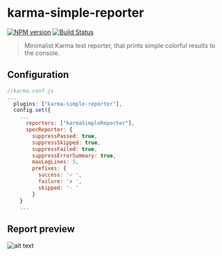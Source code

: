 # karma-simple-reporter
[![NPM version](https://img.shields.io/npm/v/karma-simple-reporter.svg?style=flat)](https://www.npmjs.com/package/karma-simple-reporter)
 [![Build Status](https://travis-ci.org/guyius/karma-simple-reporter.svg)](https://travis-ci.org/guyius/karma-simple-reporter)
>Minimalist Karma test reporter, that prints simple colorful results to the console.

## Configuration
``` js
//karma.conf.js
...
  plugins: ["karma-simple-reporter"],
  config.set({
    ...
      reporters: ["karmaSimpleReporter"],
      specReporter: {
        suppressPassed: true,
        suppressSkipped: true,
        suppressFailed: true,
        suppressErrorSummary: true, 
        maxLogLines: 5,
        prefixes: {
          success: '✓ ',
          failure: '✗ ',
          skipped: '- '
        }
    }
    ...
```

## Report preview
![alt text](http://i.imgur.com/o9miVqG.png "preview")
